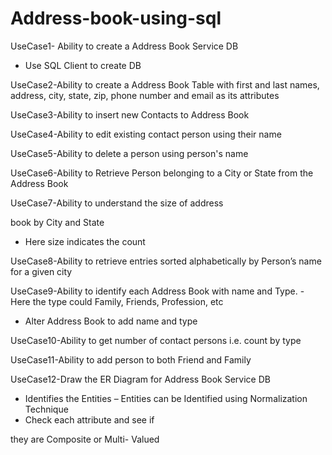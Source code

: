 # Address-book-using-sql






UseCase1- Ability to create a
Address Book Service DB
- Use SQL Client to create DB








UseCase2-Ability to create a Address
Book Table with first and
last names, address, city,
state, zip, phone number
and email as its attributes









UseCase3-Ability to insert new
Contacts to Address
Book






UseCase4-Ability to edit
existing contact
person using their name












UseCase5-Ability to delete a
person using person's
name










UseCase6-Ability to Retrieve
Person belonging to
a City or State from
the Address Book









UseCase7-Ability to understand
the size of address

book by City and State
- Here size indicates the count










UseCase8-Ability to retrieve entries
sorted alphabetically by
Person’s name for a
given city














UseCase9-Ability to identify each
Address Book with name and
Type. - Here the type could Family, Friends,
Profession, etc
- Alter Address Book to add name and
type











UseCase10-Ability to get number
of contact persons
i.e. count by type










UseCase11-Ability to add person
to both Friend and
Family














UseCase12-Draw the ER Diagram for
Address Book Service DB

- Identifies the Entities – Entities
can be Identified using
Normalization Technique
- Check each attribute and see if

they are Composite or Multi-
Valued
